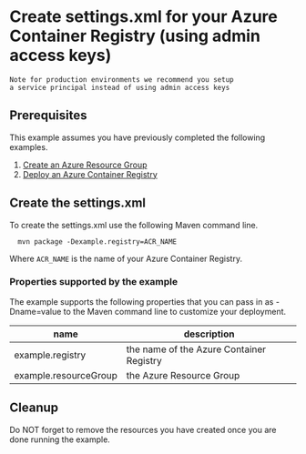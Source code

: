 
# Create settings.xml for your Azure Container Registry (using admin access keys)

```text
Note for production environments we recommend you setup
a service principal instead of using admin access keys
```

## Prerequisites

This example assumes you have previously completed the following examples.

1. [Create an Azure Resource Group](../resourcegroup-create/README.md)
1. [Deploy an Azure Container Registry](../acr-create/README.md)

## Create the settings.xml

To create the settings.xml use the following Maven command line.

````shell
  mvn package -Dexample.registry=ACR_NAME
````

Where `ACR_NAME` is the name of your Azure Container Registry.

### Properties supported by the example

The example supports the following properties that you can pass in as -Dname=value to the Maven command line to customize your deployment.

| name                   | description                              |
|------------------------|------------------------------------------|
| example.registry       | the name of the Azure Container Registry |
| example.resourceGroup  | the Azure Resource Group                 |

## Cleanup

Do NOT forget to remove the resources you have created once you are done running
the example.
